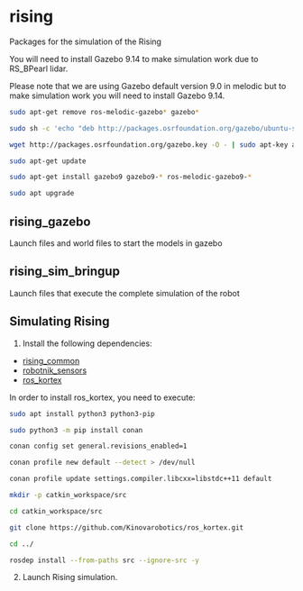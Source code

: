 rising
=============

Packages for the simulation of the Rising

You will need to install Gazebo 9.14 to make simulation work due to RS_BPearl lidar.

Please note that we are using Gazebo default version 9.0 in melodic but to make simulation work you will need to install Gazebo 9.14.

```bash
sudo apt-get remove ros-melodic-gazebo* gazebo*
```
```bash
sudo sh -c 'echo "deb http://packages.osrfoundation.org/gazebo/ubuntu-stable lsb_release -cs main" > /etc/apt/sources.list.d/gazebo-stable.list'
```
```bash
wget http://packages.osrfoundation.org/gazebo.key -O - | sudo apt-key add -
```
```bash
sudo apt-get update
```
```bash
sudo apt-get install gazebo9 gazebo9-* ros-melodic-gazebo9-*
```
```bash
sudo apt upgrade
```

<h2>rising_gazebo</h2>

Launch files and world files to start the models in gazebo

<h2>rising_sim_bringup</h2>

Launch files that execute the complete simulation of the robot


<h2>Simulating Rising</h2>

1) Install the following dependencies:
  - [rising_common](https://github.com/RobotnikAutomation/rising_common)
  - [robotnik_sensors](https://github.com/RobotnikAutomation/robotnik_sensors)
  - [ros_kortex](https://github.com/Kinovarobotics/ros_kortex)

In order to install ros_kortex, you need to execute:

```bash
sudo apt install python3 python3-pip
```
```bash
sudo python3 -m pip install conan
```
```bash
conan config set general.revisions_enabled=1
```
```bash
conan profile new default --detect > /dev/null
```
```bash
conan profile update settings.compiler.libcxx=libstdc++11 default
```
```bash
mkdir -p catkin_workspace/src
```
```bash
cd catkin_workspace/src
```
```bash
git clone https://github.com/Kinovarobotics/ros_kortex.git
```
```bash
cd ../
```
```bash
rosdep install --from-paths src --ignore-src -y
```
 
2) Launch Rising simulation.

